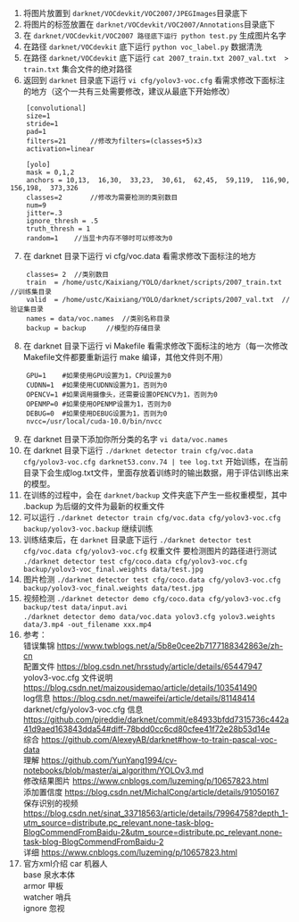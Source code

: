 1. 将图片放置到 `darknet/VOCdevkit/VOC2007/JPEGImages`目录底下
2. 将图片的标签放置在 `darknet/VOCdevkit/VOC2007/Annotations`目录底下
3. 在 `darknet/VOCdevkit/VOC2007 路径底下运行 python test.py` 生成图片名字
4. 在路径 `darknet/VOCdevkit` 底下运行 `python voc_label.py` 数据清洗
5. 在路径 `darknet/VOCdevkit` 底下运行 `cat 2007_train.txt 2007_val.txt  > train.txt` 集合文件的绝对路径
6. 返回到 `darknet` 目录底下运行 `vi cfg/yolov3-voc.cfg` 看需求修改下面标注的地方（这个一共有三处需要修改，建议从最底下开始修改）<br>
```
	[convolutional]
	size=1
	stride=1
	pad=1
	filters=21		//修改为filters=(classes+5)x3
	activation=linear

	[yolo]
	mask = 0,1,2
	anchors = 10,13,  16,30,  33,23,  30,61,  62,45,  59,119,  116,90,  156,198,  373,326
	classes=2		//修改为需要检测的类别数目
	num=9
	jitter=.3
	ignore_thresh = .5
	truth_thresh = 1
	random=1	//当显卡内存不够时可以修改为0
```
7. 在 darknet 目录下运行 vi cfg/voc.data 看需求修改下面标注的地方
```
	classes= 2	//类别数目
	train  = /home/ustc/Kaixiang/YOLO/darknet/scripts/2007_train.txt	//训练集目录
	valid  = /home/ustc/Kaixiang/YOLO/darknet/scripts/2007_val.txt	//验证集目录
	names = data/voc.names	//类别名称目录
	backup = backup		//模型的存储目录
```
8. 在 darknet 目录下运行 vi Makefile 看需求修改下面标注的地方（每一次修改Makefile文件都要重新运行 make 编译，其他文件则不用）
```
	GPU=1    #如果使用GPU设置为1，CPU设置为0
	CUDNN=1  #如果使用CUDNN设置为1，否则为0
	OPENCV=1 #如果调用摄像头，还需要设置OPENCV为1，否则为0
	OPENMP=0 #如果使用OPENMP设置为1，否则为0
	DEBUG=0  #如果使用DEBUG设置为1，否则为0
	nvcc=/usr/local/cuda-10.0/bin/nvcc
```
9. 在 darknet 目录下添加你所分类的名字 `vi data/voc.names`
10. 在 darknet 目录下运行 `./darknet detector train cfg/voc.data cfg/yolov3-voc.cfg darknet53.conv.74 | tee log.txt` 开始训练，在当前目录下会生成log.txt文件，里面存放着训练时的输出数据，用于评估训练出来的模型。
11. 在训练的过程中，会在 `darknet/backup` 文件夹底下产生一些权重模型，其中 .backup 为后缀的文件为最新的权重文件
12. 可以运行 `./darknet detector train cfg/voc.data cfg/yolov3-voc.cfg backup/yolov3-voc.backup` 继续训练
13. 训练结束后，在 `darknet` 目录底下运行 `./darknet detector test cfg/voc.data cfg/yolov3-voc.cfg` 权重文件 要检测图片的路径进行测试<br>
`./darknet detector test cfg/coco.data cfg/yolov3-voc.cfg backup/yolov3-voc_final.weights data/test.jpg`
14. 图片检测 `./darknet detector test cfg/coco.data cfg/yolov3-voc.cfg backup/yolov3-voc_final.weights data/test.jpg`<br>
15. 视频检测 `./darknet detector demo cfg/coco.data cfg/yolov3-voc.cfg backup/test data/input.avi`<br>
	`./darknet detector demo data/voc.data yolov3.cfg yolov3.weights data/3.mp4 -out_filename xxx.mp4`<br>
16. 参考： <br>
	错误集锦 https://www.twblogs.net/a/5b8e0cee2b7177188342863e/zh-cn <br>
	配置文件 https://blog.csdn.net/hrsstudy/article/details/65447947 <br>
	yolov3-voc.cfg 文件说明 https://blog.csdn.net/maizousidemao/article/details/103541490 <br>
	log信息 https://blog.csdn.net/maweifei/article/details/81148414 <br>
	darknet/cfg/yolov3-voc.cfg 信息 https://github.com/pjreddie/darknet/commit/e84933bfdd7315736c442a41d9aed163843dda54#diff-78bdd0cc6cd80cfee41f72e28b53d14e <br>
	综合 https://github.com/AlexeyAB/darknet#how-to-train-pascal-voc-data<br>
	理解 https://github.com/YunYang1994/cv-notebooks/blob/master/ai_algorithm/YOLOv3.md <br>
	修改结果图片 https://www.cnblogs.com/luzeming/p/10657823.html <br>
	添加置信度 https://blog.csdn.net/MichalCong/article/details/91050167 <br>
	保存识别的视频 https://blog.csdn.net/sinat_33718563/article/details/79964758?depth_1-utm_source=distribute.pc_relevant.none-task-blog-BlogCommendFromBaidu-2&utm_source=distribute.pc_relevant.none-task-blog-BlogCommendFromBaidu-2 <br>
	详细 https://www.cnblogs.com/luzeming/p/10657823.html <br>
17. 官方xml介绍
	car		机器人<br>
	base		泉水本体 <br>
	armor		甲板 <br>
	watcher		哨兵 <br>
	ignore		忽视 <br>
